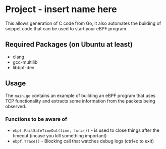 # Project - insert name here

This allows generation of C code from Go, it also automates the building of snippet code that can be used to start your eBPF program. 

## Required Packages (on Ubuntu at least)

- clang
- gcc-multilib
- libbpf-dev

## Usage

The `main.go` contains an example of building an eBPF program that uses TCP functionality and extracts some information from the packets being observed.

### Functions to be aware of

- `ebpf.FailSafeTimeOut(time, func())` - is used to close things after the timeout (incase you kill something important)
- `ebpf.Trace()` - Blocking call that watches debug logs (ctrl+c to exit)
